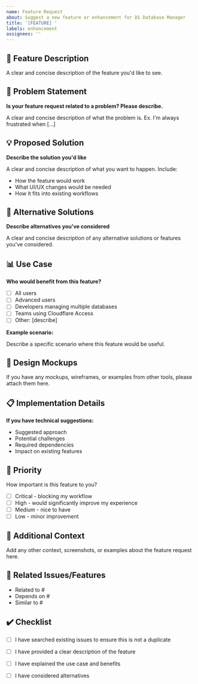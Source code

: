 ```yaml
---
name: Feature Request
about: Suggest a new feature or enhancement for D1 Database Manager
title: '[FEATURE] '
labels: enhancement
assignees: ''
---
```


## 🚀 Feature Description

A clear and concise description of the feature you'd like to see.

## 🎯 Problem Statement

**Is your feature request related to a problem? Please describe.**

A clear and concise description of what the problem is. Ex. I'm always frustrated when [...]

## 💡 Proposed Solution

**Describe the solution you'd like**

A clear and concise description of what you want to happen. Include:

- How the feature would work
- What UI/UX changes would be needed
- How it fits into existing workflows

## 🔄 Alternative Solutions

**Describe alternatives you've considered**

A clear and concise description of any alternative solutions or features you've considered.

## 📊 Use Case

**Who would benefit from this feature?**

- [ ] All users
- [ ] Advanced users
- [ ] Developers managing multiple databases
- [ ] Teams using Cloudflare Access
- [ ] Other: [describe]

**Example scenario:**

Describe a specific scenario where this feature would be useful.

## 🎨 Design Mockups

If you have any mockups, wireframes, or examples from other tools, please attach them here.

## 📋 Implementation Details

**If you have technical suggestions:**

- Suggested approach
- Potential challenges
- Required dependencies
- Impact on existing features

## 🌟 Priority

How important is this feature to you?

- [ ] Critical - blocking my workflow
- [ ] High - would significantly improve my experience
- [ ] Medium - nice to have
- [ ] Low - minor improvement

## 📝 Additional Context

Add any other context, screenshots, or examples about the feature request here.

## 🔗 Related Issues/Features

- Related to #
- Depends on #
- Similar to #

## ✔️ Checklist

- [ ] I have searched existing issues to ensure this is not a duplicate
- [ ] I have provided a clear description of the feature
- [ ] I have explained the use case and benefits
- [ ] I have considered alternatives

